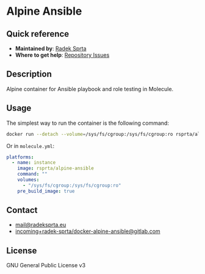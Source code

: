 # Alpine Ansible

## Quick reference
- **Maintained by**: [Radek Sprta](https://gitlab.com/radek-sprta)
- **Where to get help**: [Repository Issues](https://gitlab.com/radek-sprta/docker-alpine-ansible/-/issues)

## Description
Alpine container for Ansible playbook and role testing in Molecule.

## Usage
The simplest way to run the container is the following command:

```bash
docker run --detach --volume=/sys/fs/cgroup:/sys/fs/cgroup:ro rsprta/alpine-ansible
```

Or in `molecule.yml`:

```yaml
platforms:
  - name: instance
    image: rsprta/alpine-ansible
    command: ""
    volumes:
      - "/sys/fs/cgroup:/sys/fs/cgroup:ro"
    pre_build_image: true
```

## Contact
- [mail@radeksprta.eu](mailto:mail@radeksprta.eu)
- [incoming+radek-sprta/docker-alpine-ansible@gitlab.com](incoming+radek-sprta/docker-alpine-ansible@gitlab.com)

## License
GNU General Public License v3

